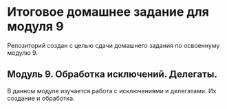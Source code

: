 # Итоговое домашнее задание для модуля 9

Репозиторий создан с целью сдачи домашнего задания по освоеннуму модулю 9.

## Модуль 9. Обработка исключений. Делегаты.
В данном модуле изучается работа с исключениями и делегатами. Их создание и обработка.
